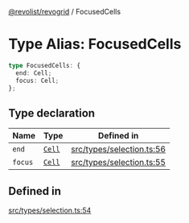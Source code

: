 [@revolist/revogrid](README.md) / FocusedCells

# Type Alias: FocusedCells

```ts
type FocusedCells: {
  end: Cell;
  focus: Cell;
};
```

## Type declaration

| Name | Type | Defined in |
| ------ | ------ | ------ |
| `end` | [`Cell`](Interface.Cell.md) | [src/types/selection.ts:56](https://github.com/revolist/revogrid/blob/baf80d21081b40195ffd6e11abd1249f2fd26dae/src/types/selection.ts#L56) |
| `focus` | [`Cell`](Interface.Cell.md) | [src/types/selection.ts:55](https://github.com/revolist/revogrid/blob/baf80d21081b40195ffd6e11abd1249f2fd26dae/src/types/selection.ts#L55) |

## Defined in

[src/types/selection.ts:54](https://github.com/revolist/revogrid/blob/baf80d21081b40195ffd6e11abd1249f2fd26dae/src/types/selection.ts#L54)
